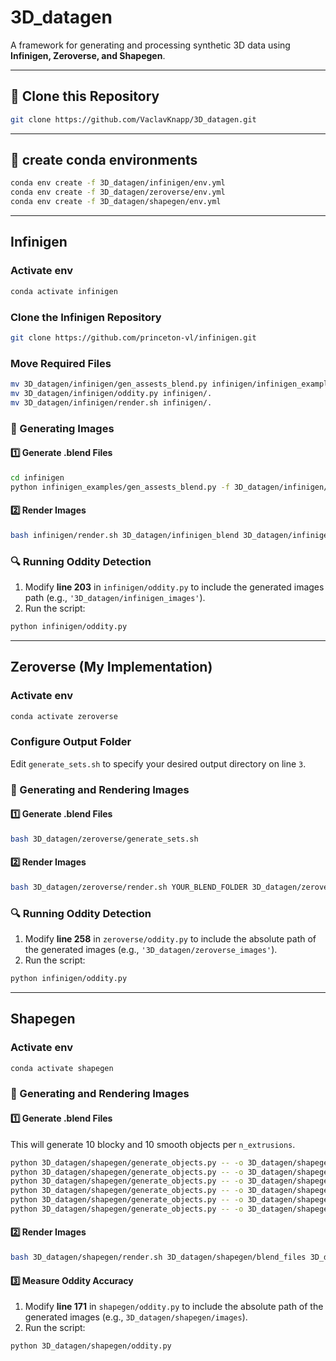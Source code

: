 # 3D_datagen

A framework for generating and processing synthetic 3D data using **Infinigen, Zeroverse, and Shapegen**.

---

## 🚀 Clone this Repository
```bash
git clone https://github.com/VaclavKnapp/3D_datagen.git
```

---

## 🐍 create conda environments
```bash
conda env create -f 3D_datagen/infinigen/env.yml
conda env create -f 3D_datagen/zeroverse/env.yml
conda env create -f 3D_datagen/shapegen/env.yml
```
---

## Infinigen

### Activate env
```bash
conda activate infinigen
```

### Clone the Infinigen Repository
```bash
git clone https://github.com/princeton-vl/infinigen.git
```

### Move Required Files
```bash
mv 3D_datagen/infinigen/gen_assests_blend.py infinigen/infinigen_examples
mv 3D_datagen/infinigen/oddity.py infinigen/.
mv 3D_datagen/infinigen/render.sh infinigen/.
```

### 📸 Generating Images

#### 1️⃣ Generate .blend Files
```bash
cd infinigen
python infinigen_examples/gen_assests_blend.py -f 3D_datagen/infinigen/factories.txt -o 3D_datagen/infinigen_blend -n 10 --texture_folder 3D_datagen/textures
```

#### 2️⃣ Render Images
```bash
bash infinigen/render.sh 3D_datagen/infinigen_blend 3D_datagen/infinigen_images 3D_datagen/backgrounds
```

### 🔍 Running Oddity Detection
1. Modify **line 203** in `infinigen/oddity.py` to include the generated images path (e.g., `'3D_datagen/infinigen_images'`).
2. Run the script:
```bash
python infinigen/oddity.py
```

---

## Zeroverse (My Implementation)

### Activate env
```bash
conda activate zeroverse
```

### Configure Output Folder
Edit `generate_sets.sh` to specify your desired output directory on line `3`.

### 📸 Generating and Rendering Images
#### 1️⃣ Generate .blend Files
```bash
bash 3D_datagen/zeroverse/generate_sets.sh
```

#### 2️⃣ Render Images
```bash
bash 3D_datagen/zeroverse/render.sh YOUR_BLEND_FOLDER 3D_datagen/zeroverse_images 3D_datagen/backgrounds
```

### 🔍 Running Oddity Detection
1. Modify **line 258** in `zeroverse/oddity.py` to include the absolute path of the generated images (e.g., `'3D_datagen/zeroverse_images'`).
2. Run the script:
```bash
python infinigen/oddity.py
```

---

## Shapegen

### Activate env
```bash
conda activate shapegen
```

### 📸 Generating and Rendering Images

#### 1️⃣ Generate .blend Files
This will generate 10 blocky and 10 smooth objects per `n_extrusions`.
```bash
python 3D_datagen/shapegen/generate_objects.py -- -o 3D_datagen/shapegen/blend_files -n_extrusions 3
python 3D_datagen/shapegen/generate_objects.py -- -o 3D_datagen/shapegen/blend_files -n_extrusions 4
python 3D_datagen/shapegen/generate_objects.py -- -o 3D_datagen/shapegen/blend_files -n_extrusions 5
python 3D_datagen/shapegen/generate_objects.py -- -o 3D_datagen/shapegen/blend_files -n_extrusions 6
python 3D_datagen/shapegen/generate_objects.py -- -o 3D_datagen/shapegen/blend_files -n_extrusions 7
python 3D_datagen/shapegen/generate_objects.py -- -o 3D_datagen/shapegen/blend_files -n_extrusions 8
```

#### 2️⃣ Render Images
```bash
bash 3D_datagen/shapegen/render.sh 3D_datagen/shapegen/blend_files 3D_datagen/shapegen/images 3D_datagen/backgrounds
```

#### 3️⃣ Measure Oddity Accuracy
1. Modify **line 171** in `shapegen/oddity.py` to include the absolute path of the generated images (e.g., `3D_datagen/shapegen/images`).
2. Run the script:
```bash
python 3D_datagen/shapegen/oddity.py
```



